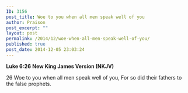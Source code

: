 ```yaml
---
ID: 3156
post_title: Woe to you when all men speak well of you
author: Praison
post_excerpt: ""
layout: post
permalink: /2014/12/woe-when-all-men-speak-well-of-you/
published: true
post_date: 2014-12-05 23:03:24
---
```

<strong>Luke 6:26</strong>
<strong> New King James Version (NKJV)</strong>

26 Woe to you when all men speak well of you,
For so did their fathers to the false prophets.